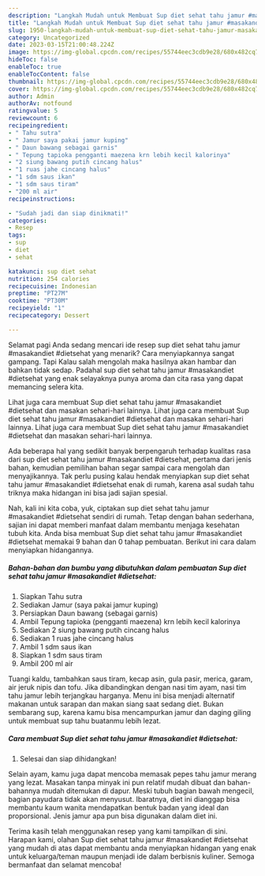 ```yaml
---
description: "Langkah Mudah untuk Membuat Sup diet sehat tahu jamur #masakandiet #dietsehat Menu Buka Puas"
title: "Langkah Mudah untuk Membuat Sup diet sehat tahu jamur #masakandiet #dietsehat Menu Buka Puas"
slug: 1950-langkah-mudah-untuk-membuat-sup-diet-sehat-tahu-jamur-masakandiet-dietsehat-menu-buka-puas
category: Uncategorized
date: 2023-03-15T21:00:48.224Z
image: https://img-global.cpcdn.com/recipes/55744eec3cdb9e28/680x482cq70/sup-diet-sehat-tahu-jamur-masakandiet-dietsehat-foto-resep-utama.jpg
hideToc: false
enableToc: true
enableTocContent: false
thumbnail: https://img-global.cpcdn.com/recipes/55744eec3cdb9e28/680x482cq70/sup-diet-sehat-tahu-jamur-masakandiet-dietsehat-foto-resep-utama.jpg
cover: https://img-global.cpcdn.com/recipes/55744eec3cdb9e28/680x482cq70/sup-diet-sehat-tahu-jamur-masakandiet-dietsehat-foto-resep-utama.jpg
author: Admin
authorAv: notfound
ratingvalue: 5
reviewcount: 6
recipeingredient:
- " Tahu sutra"
- " Jamur saya pakai jamur kuping"
- " Daun bawang sebagai garnis"
- " Tepung tapioka pengganti maezena krn lebih kecil kalorinya"
- "2 siung bawang putih cincang halus"
- "1 ruas jahe cincang halus"
- "1 sdm saus ikan"
- "1 sdm saus tiram"
- "200 ml air"
recipeinstructions:

- "Sudah jadi dan siap dinikmati!"
categories:
- Resep
tags:
- sup
- diet
- sehat

katakunci: sup diet sehat 
nutrition: 254 calories
recipecuisine: Indonesian
preptime: "PT27M"
cooktime: "PT30M"
recipeyield: "1"
recipecategory: Dessert

---
```



Selamat pagi Anda sedang mencari ide resep sup diet sehat tahu jamur #masakandiet #dietsehat yang menarik? Cara menyiapkannya sangat gampang. Tapi Kalau salah mengolah maka hasilnya akan hambar dan bahkan tidak sedap. Padahal sup diet sehat tahu jamur #masakandiet #dietsehat yang enak selayaknya punya aroma dan cita rasa yang dapat memancing selera kita.


Lihat juga cara membuat Sup diet sehat tahu jamur #masakandiet #dietsehat dan masakan sehari-hari lainnya. Lihat juga cara membuat Sup diet sehat tahu jamur #masakandiet #dietsehat dan masakan sehari-hari lainnya. Lihat juga cara membuat Sup diet sehat tahu jamur #masakandiet #dietsehat dan masakan sehari-hari lainnya.

Ada beberapa hal yang sedikit banyak berpengaruh terhadap kualitas rasa dari sup diet sehat tahu jamur #masakandiet #dietsehat, pertama dari jenis bahan, kemudian pemilihan bahan segar sampai cara mengolah dan menyajikannya. Tak perlu pusing kalau hendak menyiapkan sup diet sehat tahu jamur #masakandiet #dietsehat enak di rumah, karena asal sudah tahu triknya maka hidangan ini bisa jadi sajian spesial.


Nah, kali ini kita coba, yuk, ciptakan sup diet sehat tahu jamur #masakandiet #dietsehat sendiri di rumah. Tetap dengan bahan sederhana, sajian ini dapat memberi manfaat dalam membantu menjaga kesehatan tubuh kita. Anda bisa membuat Sup diet sehat tahu jamur #masakandiet #dietsehat memakai 9 bahan dan 0 tahap pembuatan. Berikut ini cara dalam menyiapkan hidangannya.

<!--inarticleads1-->

##### Bahan-bahan dan bumbu yang dibutuhkan dalam pembuatan Sup diet sehat tahu jamur #masakandiet #dietsehat:

1. Siapkan  Tahu sutra
1. Sediakan  Jamur (saya pakai jamur kuping)
1. Persiapkan  Daun bawang (sebagai garnis)
1. Ambil  Tepung tapioka (pengganti maezena) krn lebih kecil kalorinya
1. Sediakan 2 siung bawang putih cincang halus
1. Sediakan 1 ruas jahe cincang halus
1. Ambil 1 sdm saus ikan
1. Siapkan 1 sdm saus tiram
1. Ambil 200 ml air


Tuangi kaldu, tambahkan saus tiram, kecap asin, gula pasir, merica, garam, air jeruk nipis dan tofu. Jika dibandingkan dengan nasi tim ayam, nasi tim tahu jamur lebih terjangkau harganya. Menu ini bisa menjadi alternatif makanan untuk sarapan dan makan siang saat sedang diet. Bukan sembarang sup, karena kamu bisa mencampurkan jamur dan daging giling untuk membuat sup tahu buatanmu lebih lezat. 

<!--inarticleads2-->

##### Cara membuat Sup diet sehat tahu jamur #masakandiet #dietsehat:


1. Selesai dan siap dihidangkan!

Selain ayam, kamu juga dapat mencoba memasak pepes tahu jamur merang yang lezat. Masakan tanpa minyak ini pun relatif mudah dibuat dan bahan-bahannya mudah ditemukan di dapur. Meski tubuh bagian bawah mengecil, bagian payudara tidak akan menyusut. Ibaratnya, diet ini dianggap bisa membantu kaum wanita mendapatkan bentuk badan yang ideal dan proporsional. Jenis jamur apa pun bisa digunakan dalam diet ini. 

Terima kasih telah menggunakan resep yang kami tampilkan di sini. Harapan kami, olahan Sup diet sehat tahu jamur #masakandiet #dietsehat yang mudah di atas dapat membantu anda menyiapkan hidangan yang enak untuk keluarga/teman maupun menjadi ide dalam berbisnis kuliner. Semoga bermanfaat dan selamat mencoba!
